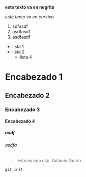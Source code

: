 **este texto va en negrita**

*este texto va en cursiva*

1. sdfasdf
2. asdfasdf
3. asdfasdf


* lista 1
* lista 2
  * lista 4

# Encabezado 1
## Encabezado 2
### Encabezado 3
#### Encabezado 4
##### asdf 
###### asdfa

> Esto es una cita. Antonio Durán

`git init`
